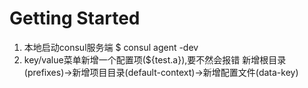 # Getting Started
1. 本地启动consul服务端
    $ consul agent -dev 
2. key/value菜单新增一个配置项(${test.a}),要不然会报错
    新增根目录(prefixes)->新增项目目录(default-context)->新增配置文件(data-key)
